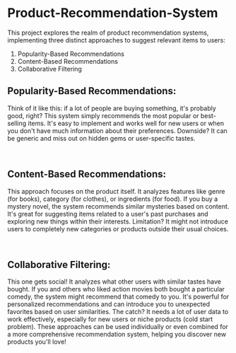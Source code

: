 # Product-Recommendation-System
This project explores the realm of product recommendation systems, implementing three distinct approaches to suggest relevant items to users:
1. Popularity-Based Recommendations
2. Content-Based Recommendations
3. Collaborative Filtering

<h2> <b>Popularity-Based Recommendations:</b></h2>
<p>Think of it like this: if a lot of people are buying something, it's probably good, right? This system simply recommends the most popular or best-selling items.
It's easy to implement and works well for new users or when you don't have much information about their preferences.
Downside? It can be generic and miss out on hidden gems or user-specific tastes.</p>
</br>
<h2> <b>Content-Based Recommendations:</b></h2>
<p>This approach focuses on the product itself. It analyzes features like genre (for books), category (for clothes), or ingredients (for food).
If you buy a mystery novel, the system recommends similar mysteries based on content.
It's great for suggesting items related to a user's past purchases and exploring new things within their interests.
Limitation? It might not introduce users to completely new categories or products outside their usual choices.</p>
</br>
<h2> <b>Collaborative Filtering:</b></h2>
<p>This one gets social! It analyzes what other users with similar tastes have bought.
If you and others who liked action movies both bought a particular comedy, the system might recommend that comedy to you.
It's powerful for personalized recommendations and can introduce you to unexpected favorites based on user similarities.
The catch? It needs a lot of user data to work effectively, especially for new users or niche products (cold start problem).
These approaches can be used individually or even combined for a more comprehensive recommendation system, helping you discover new products you'll love!</p>
